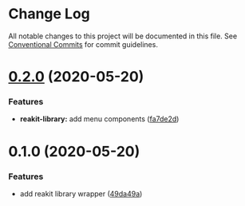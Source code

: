 # Change Log

All notable changes to this project will be documented in this file.
See [Conventional Commits](https://conventionalcommits.org) for commit guidelines.

# [0.2.0](https://github.com/twilio-labs/paste/compare/@twilio-paste/reakit-library@0.1.0...@twilio-paste/reakit-library@0.2.0) (2020-05-20)


### Features

* **reakit-library:** add menu components ([fa7de2d](https://github.com/twilio-labs/paste/commit/fa7de2d308f92260a5114813ca198e92d4435421))





# 0.1.0 (2020-05-20)


### Features

* add reakit library wrapper ([49da49a](https://github.com/twilio-labs/paste/commit/49da49a72bdd21c1bd70c5dc3f849f2b85bb7f2c))
